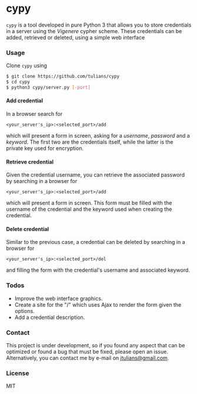 # cypy
`cypy` is a tool developed in pure Python 3 that allows you to store credentials in a server using the *Vigenere* cypher scheme. These credentials can be added, retrieved or deleted, using a simple web interface

### Usage
Clone `cypy` using
```sh
$ git clone https://github.com/tulians/cypy
$ cd cypy
$ python3 cypy/server.py [-port]
```
#### Add credential
In a browser search for
```
<your_server's_ip>:<selected_port>/add
```
which will present a form in screen, asking for a *username*, *password* and a *keyword*. The first two are the credentials itself, while the latter is the private key used for encryption.

#### Retrieve credential
Given the credential username, you can retrieve the associated password by searching in a browser for
```
<your_server's_ip>:<selected_port>/add
```
which will present a form in screen. This form must be filled with the username of the credential and the keyword used when creating the credential.

#### Delete credential
Similar to the previous case, a credential can be deleted by searching in a browser for
```
<your_server's_ip>:<selected_port>/del
```
and filling the form with the credential's username and associated keyword.

### Todos
- Improve the web interface graphics.
- Create a site for the "/" which uses Ajax to render the form given the options.
- Add a credential description.

### Contact
This project is under development, so if you found any aspect that can be optimized or found a bug that must be fixed, please open an issue. Alternatively, you can contact me by e-mail on jtulians@gmail.com.

### License
MIT
